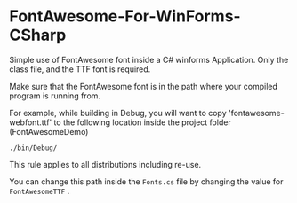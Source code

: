 # FontAwesome-For-WinForms-CSharp
Simple use of FontAwesome font inside a C# winforms Application. Only the class file, and the TTF font is required.

Make sure that the FontAwesome font is in the path where your compiled program is running from.

For example, while building in Debug, you will want to copy 'fontawesome-webfont.ttf' to the following
location inside the project folder (FontAwesomeDemo)

    ./bin/Debug/

This rule applies to all distributions including re-use.

You can change this path inside the `Fonts.cs` file by changing the value for `FontAwesomeTTF` .
